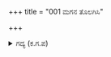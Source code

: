 +++
title = "001 ಮಗನ ತೊಲಗಿಸಿ"

+++

<details><summary>ಗದ್ಯ (ಕ.ಗ.ಪ) </summary>

1. ಕರ್ಣನು ಮಗನನ್ನು ಕಳುಹಿಸಿ, ಮೀರಿ ನುಗ್ಗುವ ಮುಂಭಾಗದ ಸೈನ್ಯವನ್ನು ಹಿಂದಕ್ಕೆ ಕಳುಹಿಸಿ, ಬಲಗಡೆಯ  ಯೋಧರ ಸಮೂಹಕ್ಕೆ ಮುಖದಿಂದಲೇ ಸನ್ನೆ ಮಾಡುತ್ತ, ಎಡಗಡೆಯ ಯೋಧರನ್ನು ಕಣ್ಸನ್ನೆಯಿಂದ ದೂರ ಸರಿಸಿ, ಬಾಣಗಳನ್ನು ಚಿಮ್ಮಿಸಿ ಭೀಮನನ್ನು ಕಟ್ಟಿಹಾಕಿದನು. ಭೂಮಿ ಯಾವ ಕಡೆ? ಆಕಾಶ ಯಾವ ಕಡೆ? ದಿಕ್ಕುಗಳು ಎಲ್ಲಿವೆ? ಎನ್ನುವುದು ತಿಳಿಯದ ಹಾಗೆ ಬಾಣಗಳ ಸಮೂಹಗಳು ಮುತ್ತಿದವು.
</details>
